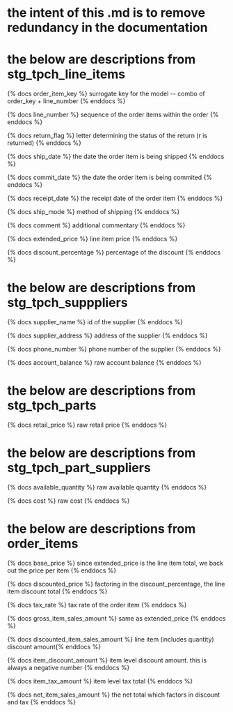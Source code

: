 # the intent of this .md is to remove redundancy in the documentation

# the below are descriptions from stg_tpch_line_items

{% docs order_item_key %} surrogate key for the model -- combo of order_key + line_number {% enddocs %}

{% docs line_number %} sequence of the order items within the order {% enddocs %}

{% docs return_flag %} letter determining the status of the return (r is returned) {% enddocs %}

{% docs ship_date %} the date the order item is being shipped {% enddocs %}

{% docs commit_date %} the date the order item is being commited {% enddocs %}

{% docs receipt_date %} the receipt date of the order item {% enddocs %}

{% docs ship_mode %} method of shipping {% enddocs %}

{% docs comment %} additional commentary {% enddocs %}

{% docs extended_price %} line item price {% enddocs %}

{% docs discount_percentage %} percentage of the discount {% enddocs %}

# the below are descriptions from stg_tpch_supppliers

{% docs supplier_name %} id of the supplier {% enddocs %}

{% docs supplier_address %} address of the supplier {% enddocs %}

{% docs phone_number %} phone number of the supplier {% enddocs %}

{% docs account_balance %} raw account balance {% enddocs %}

# the below are descriptions from stg_tpch_parts

{% docs retail_price %} raw retail price {% enddocs %}

# the below are descriptions from stg_tpch_part_suppliers

{% docs available_quantity %} raw available quantity {% enddocs %}

{% docs cost %} raw cost {% enddocs %}

# the below are descriptions from order_items

{% docs base_price %} since extended_price is the line item total, we back out the price per item {% enddocs %}

{% docs discounted_price %} factoring in the discount_percentage, the line item discount total {% enddocs %}

{% docs tax_rate %} tax rate of the order item {% enddocs %}

{% docs gross_item_sales_amount %} same as extended_price {% enddocs %}

{% docs discounted_item_sales_amount %} line item (includes quantity) discount amount{% enddocs %}

{% docs item_discount_amount %} item level discount amount. this is always a negative number {% enddocs %}

{% docs item_tax_amount %} item level tax total {% enddocs %}

{% docs net_item_sales_amount %} the net total which factors in discount and tax {% enddocs %}

